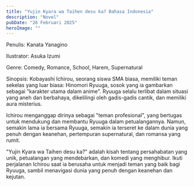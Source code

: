 ```yaml
---
title: "Yujin Kyara wa Taihen desu ka? Bahasa Indonesia"
description: "Novel"
pubDate: "26 Februari 2025"
heroImage: ""
---
```


Penulis:  Kanata Yanagino

Ilustrator: Asuka Izumi

Genre:  Comedy, Romance, School,  Harem,  Supernatural

Sinopsis:  Kobayashi Ichirou,  seorang siswa SMA biasa,  memiliki teman sekelas yang luar biasa:  Hinomori Ryuuga,  sosok yang  ia gambarkan sebagai "karakter utama dalam anime".  Ryuuga  selalu  terlibat dalam  situasi  yang  aneh  dan  berbahaya,  dikelilingi oleh  gadis-gadis  cantik,  dan  memiliki  aura  misterius.

Ichirou  menganggap  dirinya  sebagai  "teman profesional",  yang  bertugas  untuk  mendukung  dan  membantu  Ryuuga  dalam  petualangannya.  Namun,  semakin  lama  ia  bersama  Ryuuga,  semakin  ia  terseret  ke  dalam  dunia  yang  penuh  dengan  keanehan,  pertempuran  supernatural,  dan  romansa  yang  rumit.

"Yujin Kyara wa Taihen desu ka?"  adalah  kisah  tentang  persahabatan  yang  unik,  petualangan  yang  mendebarkan,  dan  komedi  yang  menghibur.  Ikuti  perjalanan  Ichirou  saat  ia  berusaha  untuk  menjadi  teman  yang  baik  bagi  Ryuuga,  sambil  menavigasi  dunia  yang  penuh  dengan  keanehan  dan  kejutan.
